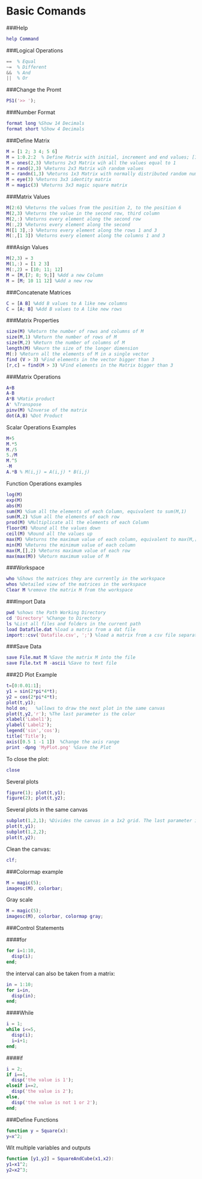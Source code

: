 # Basic Comands

###Help 
```matlab
help Command  
```

###Logical Operations
```matlab
==  % Equal
~=  % Different
&&  % And
||  % Or
```

###Change the Promt
```matlab
PS1('>> ');
```

###Number Format
```matlab
format long %Show 14 Decimals
format short %Show 4 Decimals
```

###Define Matrix
```matlab
M = [1 2; 3 4; 5 6] 
M = 1:0.2:2  % Define Matrix with initial, increment and end values; [1 1.2 1.4 1.6 1.8 1.9 2]
M = ones(2,3) %Returns 2x3 Matrix wih all the values equal to 1
M = rand(2,3) %Returns 2x3 Matrix wih random values
M = randn(1,3) %Returns 1x3 Matrix with normally distributed random numbers
M = eye(3) %Returns 3x3 identity matrix
M = magic(3) %Returns 3x3 magic square matrix
```

###Matrix Values
```matlab
M(2:6) %Returns the values from the position 2, to the position 6
M(2,3) %Returns the value in the second row, third column
M(2,:) %Returns every element along the second row
M(:,2) %Returns every element along the second 
M([1 3],:) %Returns every element along the rows 1 and 3
M(:,[1 3]) %Returns every element along the columns 1 and 3
```

###Asign Values 
```matlab
M(2,3) = 3
M(1,:) = [1 2 3]
M(:,2) = [10; 11; 12]
M = [M,[7; 8; 9;]] %Add a new Column
M = [M; 10 11 12] %Add a new row
```

###Concatenate Matrices
```matlab
C = [A B] %Add B values to A like new columns
C = [A; B] %Add B values to A like new rows
```

###Matrix Properties
```matlab
size(M) %Return the number of rows and columns of M
size(M,1) %Return the number of rows of M
size(M,2) %Return the number of columns of M
length(M) %Reurn the size of the longer dimension
M(:) %Return all the elements of M in a single vector
find (V > 3) %Find elements in the vector bigger than 3
[r,c] = find(M > 3) %Find elements in the Matrix bigger than 3
```

###Matrix Operations
```matlab
A+B
A-B
A*B %Matix product
A' %Transpose
pinv(M) %Inverse of the matrix
dot(A,B) %Dot Product
```

Scalar Operations Examples
```matlab
M+5
M.*5
M./5
5./M
M.^5
-M
A.*B % M(i,j) = A(i,j) * B(i,j)
```

Function Operations examples
```matlab
log(M)  
exp(M)
abs(M)
sum(M) %Sum all the elements of each Column, equivalent to sum(M,1)
sum(M,2) %Sum all the elements of each row
prod(M) %Multiplicate all the elements of each Column
floor(M) %Round all the values down
ceil(M) %Round all the values up
max(M) %Returns the maximum value of each column, equivalent to max(M,[],1)
min(M) %Returns the minimum value of each column
max(M,[],2) %Returns maximum value of each row
max(max(M)) %Return maximum value of M
```

###Workspace
```matlab
who %Shows the matrices they are currently in the workspace
whos %Detailed view of the matrices in the workspace
Clear M %remove the matrix M from the workspace
```

###Import Data
```matlab
pwd %shows the Path Working Directory
cd 'Directory' %Change to Directory
ls %List all files and folders in the current path
load Datafile.dat %load a matrix from a dat file
import::csv('Datafile.csv', ';') %load a matrix from a csv file separated by ;
```

###Save Data
```matlab
save File.mat M %Save the matrix M into the file 
save File.txt M -ascii %Save to text file
```

###2D Plot Example
```matlab
t=[0:0.01:1];
y1 = sin(2*pi*4*t);
y2 = cos(2*pi*4*t);
plot(t,y1);
hold on;   %allows to draw the next plot in the same canvas
plot(t,y2,'r'); %The last parameter is the color
xlabel('Label1');
ylabel('Label2');
legend('sin','cos');
title('Title');
axis([0.5 1 -1 1])  %Change the axis range
print -dpng 'MyPlot.png' %Save the Plot
```
To close the plot:
```matlab
close
```

Several plots
```matlab
figure(1); plot(t,y1);
figure(2); plot(t,y2);
```

Several plots in the same canvas
```matlab
subplot(1,2,1); %Divides the canvas in a 1x2 grid. The last parameter indicates that you will work in the first subplot
plot(t,y1);
subplot(1,2,2);
plot(t,y2);
```

Clean the canvas:
```matlab
clf;
```

###Colormap example
```matlab
M = magic(5);
imagesc(M), colorbar;
```

Gray scale
```matlab
M = magic(5);
imagesc(M), colorbar, colormap gray;
```

###Control Statements

####for
```matlab
for i=1:10,
  disp(i);
end;
```

the interval can also be taken from a matrix:
```matlab
in = 1:10;
for i=in,
  disp(in);
end;
```

####While
```matlab
i = 1;
while i<=5,
  disp(i);
  i=i+1;
end;
```

####if
```matlab
i = 2;
if i==1,
  disp('the value is 1');
elseif i==2,
  disp('the value is 2');
else,
  disp('the value is not 1 or 2');
end;
```

###Define Functions
```matlab
function y = Square(x):
y=x^2;
```

Wit multiple variables and outputs
```matlab
function [y1,y2] = SquareAndCube(x1,x2):
y1=x1^2;
y2=x2^3;
```








